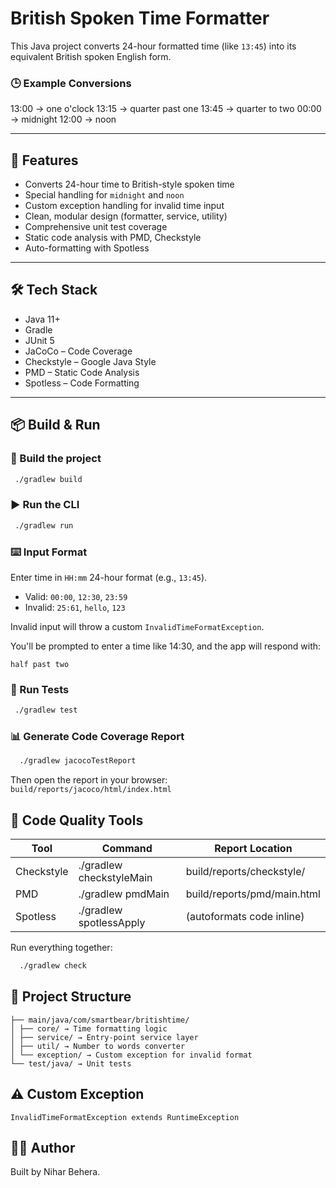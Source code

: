 # British Spoken Time Formatter

This Java project converts 24-hour formatted time (like `13:45`) into its equivalent British spoken English form.

### 🕒 Example Conversions
13:00 → one o'clock
13:15 → quarter past one
13:45 → quarter to two
00:00 → midnight
12:00 → noon


---

## 🚀 Features

- Converts 24-hour time to British-style spoken time
- Special handling for `midnight` and `noon`
- Custom exception handling for invalid time input
- Clean, modular design (formatter, service, utility)
- Comprehensive unit test coverage
- Static code analysis with PMD, Checkstyle
- Auto-formatting with Spotless

---

## 🛠 Tech Stack

- Java 11+
- Gradle
- JUnit 5
- JaCoCo – Code Coverage
- Checkstyle – Google Java Style
- PMD – Static Code Analysis
- Spotless – Code Formatting

---

## 📦 Build & Run

### 🔧 Build the project

```bash
 ./gradlew build
```
### ▶️ Run the CLI
```bash
 ./gradlew run
```

### ⌨️ Input Format
Enter time in `HH:mm` 24-hour format (e.g., `13:45`).

- Valid: `00:00`, `12:30`, `23:59`
- Invalid: `25:61`, `hello`, `123`

Invalid input will throw a custom `InvalidTimeFormatException`.

You'll be prompted to enter a time like 14:30, and the app will respond with:

`half past two`
### 🧪 Run Tests
```bash
 ./gradlew test
```

### 📊 Generate Code Coverage Report
```bash
  ./gradlew jacocoTestReport
```
Then open the report in your browser: `build/reports/jacoco/html/index.html`

## 🧼 Code Quality Tools

| Tool       | Command                  | Report Location             |
|------------|--------------------------|-----------------------------|
| Checkstyle | ./gradlew checkstyleMain | build/reports/checkstyle/   |
| PMD        | ./gradlew pmdMain        | build/reports/pmd/main.html |
| Spotless   | ./gradlew spotlessApply  | (autoformats code inline)   |

Run everything together:

```bash
  ./gradlew check
```

##  📁 Project Structure
```src/
├── main/java/com/smartbear/britishtime/
│ ├── core/ → Time formatting logic
│ ├── service/ → Entry-point service layer
│ ├── util/ → Number to words converter
│ └── exception/ → Custom exception for invalid format
└── test/java/ → Unit tests
```
##  ⚠️ Custom Exception
`InvalidTimeFormatException extends RuntimeException`

## 🧑‍💻 Author
Built by Nihar Behera.